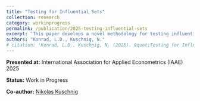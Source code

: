 ```yaml
---
title: "Testing for Influential Sets"
collection: research
category: workinprogress
permalink: /publication/2025-testing-influential-sets
excerpt: 'This paper develops a novel methodology for testing influential subsets in linear regression.'
authors: "Konrad, L.D., Kuschnig, N."
# citation: 'Konrad, L.D., Kuschnig, N. (2025). &quot;Testing for Influential Sets.&quot; <i>Unpublished Document</i>.'
---
```


**Presented at:** International Association for Applied Econometrics (IAAE) 2025

**Status:** Work in Progress

**Co-author:** [Nikolas Kuschnig](https://www.kuschnig.eu/)
